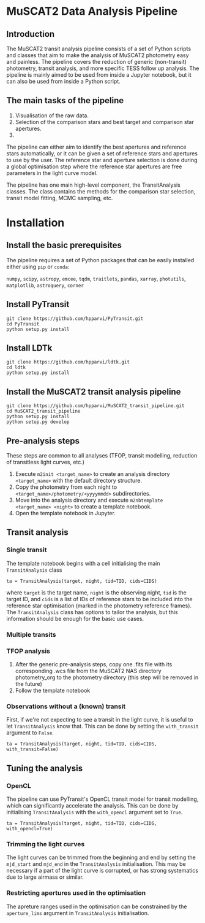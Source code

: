 # MuSCAT2 Data Analysis Pipeline

## Introduction
The MuSCAT2 transit analysis pipeline consists of a set of Python scripts and classes that aim to make the analysis of 
MuSCAT2 photometry easy and painless. The pipeline covers the reduction of generic (non-transit) photometry, transit 
analysis, and more specific TESS follow up analysis. The pipeline is mainly aimed to be used from inside a Jupyter 
notebook, but it can also be used from inside a Python script.



## The main tasks of the pipeline

1. Visualisation of the raw data.
1. Selection of the comparison stars and best target and comparison star apertures.
1. 


The pipeline can either aim to identify the best apertures and reference stars automatically, or it can be given a set 
of reference stars and apertures to use by the user. The reference star and aperture selection is done during a global 
optimisation step where the reference star apertures are free parameters in the light curve model. 

The pipeline has one main high-level component, the TransitAnalysis classes. The class contains the methods for the 
comparison star selection, transit model fitting, MCMC sampling, etc. 

# Installation

## Install the basic prerequisites

The pipeline requires a set of Python packages that can be easily installed either using `pip` or 
`conda`:

`numpy`, `scipy`, `astropy`, `emcee`, `tqdm`, `traitlets`, `pandas`, `xarray`, 
`photutils`, `matplotlib`, `astroquery`, `corner`

## Install PyTransit
    git clone https://github.com/hpparvi/PyTransit.git
    cd PyTransit
    python setup.py install
    
## Install LDTk
    git clone https://github.com/hpparvi/ldtk.git
    cd ldtk
    python setup.py install
    
## Install the MuSCAT2 transit analysis pipeline

    git clone https://github.com/hpparvi/MuSCAT2_transit_pipeline.git
    cd MuSCAT2_transit_pipeline
    python setup.py install
    python setup.py develop

## Pre-analysis steps

These steps are common to all analyses (TFOP, transit modelling, reduction of transitless light curves, etc.)

  1. Execute `m2init <target_name>` to create an analysis directory `<target_name>` with the default directory structure.
  1. Copy the photometry from each night to `<target_name>/photometry/<yyyymmdd>` subdirectories.
  1. Move into the analysis directory and execute `m2nbtemplate <target_name> <night>` to create a template notebook.
  1. Open the template notebook in Jupyter.

## Transit analysis
### Single transit

The template notebook begins with a cell initialising the main `TransitAnalysis` class

    ta = TransitAnalysis(target, night, tid=TID, cids=CIDS)

where `target` is the target name, `night` is the observing night, `tid` is the target ID, and `cids` is a list of IDs 
of reference stars to be included into the reference star optimisation (marked in the photometry reference frames). 
The `TransitAnalysis` class has options to tailor the analysis, but this information should be enough for the basic use 
cases. 



### Multiple transits



### TFOP analysis

1. After the generic pre-analysis steps, copy one .fits file with its corresponding .wcs file from the MuSCAT2 NAS directory
 photometry_org to the photometry directory (this step will be removed in the future)
1. Follow the template notebook 

### Observations without a (known) transit

First, if we're not expecting to see a transit in the light curve, it is useful to let `TransitAnalysis` know that. This 
can be done by setting the `with_transit` argument to `False`.

    ta = TransitAnalysis(target, night, tid=TID, cids=CIDS, with_transit=False)

## Tuning the analysis

### OpenCL

The pipeline can use PyTransit's OpenCL transit model for transit modelling, which can significantly accelerate the 
analysis. This can be done by initialising `TransitAnalysis` with the `with_opencl` argument set to `True`.

    ta = TransitAnalysis(target, night, tid=TID, cids=CIDS, with_opencl=True)

### Trimming the light curves

The light curves can be trimmed from the beginning and end by setting the `mjd_start` and `mjd_end` in the `TransitAnalysis`
initialisation. This may be necessary if a part of the light curve is corrupted, or has strong systematics due to large
airmass or similar.

### Restricting apertures used in the optimisation 

The apreture ranges used in the optimisation can be constrained by the `aperture_lims` argument in `TransitAnalysis` 
initialisation.